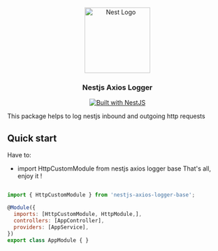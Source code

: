<h1 ></h1>

<div align="center">
  <a href="http://nestjs.com/" target="_blank">
    <img src="https://nestjs.com/img/logo_text.svg" width="150" alt="Nest Logo" />
  </a>
</div>

<h3 align="center">Nestjs Axios Logger</h3>

<div align="center">
  <a href="https://nestjs.com" target="_blank">
    <img src="https://img.shields.io/badge/built%20with-NestJs-red.svg" alt="Built with NestJS">
  </a>
</div>
<p> This package helps to log nestjs inbound and outgoing http requests</p>

## Quick start
Have to:
-  import HttpCustomModule from nestjs axios logger base
That's all, enjoy it !

```js

import { HttpCustomModule } from 'nestjs-axios-logger-base';

@Module({
  imports: [HttpCustomModule, HttpModule,],
  controllers: [AppController],
  providers: [AppService],
})
export class AppModule { }
```
